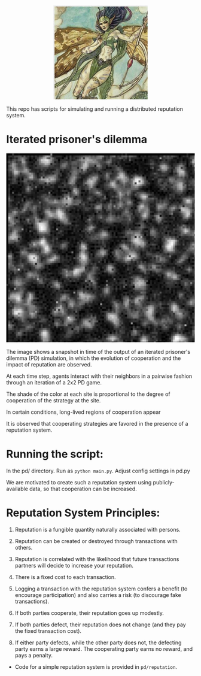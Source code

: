 <p align="center">
  <img src="images/faerie_small.png" />
</p>

This repo has scripts for simulating and running a distributed reputation system.


# Iterated prisoner's dilemma
![alt text](images/mixed1.png)

The image shows a snapshot in time of the output of an iterated prisoner's dilemma (PD) simulation, in which the evolution of cooperation and the impact of reputation are observed.

At each time step, agents interact with their neighbors in a pairwise fashion through an iteration of a 2x2 PD game.

The shade of the color at each site is proportional to the degree of cooperation of the strategy at the site.

In certain conditions, long-lived regions of cooperation appear

It is observed that cooperating strategies are favored in the presence of a reputation system.

# Running the script:
In the pd/ directory. Run as `python main.py`. Adjust config settings in pd.py



We are motivated to create such a reputation system using publicly-available data, so that cooperation can be increased.

# Reputation System Principles:
1. Reputation is a fungible quantity naturally associated with persons.

2. Reputation can be created or destroyed through transactions with others.

3. Reputation is correlated with the likelihood that future transactions partners will decide to increase your reputation.

4. There is a fixed cost to each transaction.

5. Logging a transaction with the reputation system confers a benefit (to encourage participation) and also carries a risk (to discourage fake transactions).

6. If both parties cooperate, their reputation goes up modestly.
7. If both parties defect, their reputation does not change (and they pay the fixed transaction cost).
8. If either party defects, while the other party does not, the defecting party earns a large reward. The cooperating party earns no reward, and pays a penalty.

* Code for a simple reputation system is provided in `pd/reputation`.
